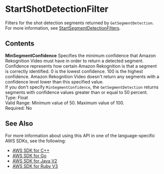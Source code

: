 # StartShotDetectionFilter<a name="API_StartShotDetectionFilter"></a>

Filters for the shot detection segments returned by `GetSegmentDetection`\. For more information, see [StartSegmentDetectionFilters](API_StartSegmentDetectionFilters.md)\.

## Contents<a name="API_StartShotDetectionFilter_Contents"></a>

 **MinSegmentConfidence**   <a name="rekognition-Type-StartShotDetectionFilter-MinSegmentConfidence"></a>
Specifies the minimum confidence that Amazon Rekognition Video must have in order to return a detected segment\. Confidence represents how certain Amazon Rekognition is that a segment is correctly identified\. 0 is the lowest confidence\. 100 is the highest confidence\. Amazon Rekognition Video doesn't return any segments with a confidence level lower than this specified value\.  
If you don't specify `MinSegmentConfidence`, the `GetSegmentDetection` returns segments with confidence values greater than or equal to 50 percent\.  
Type: Float  
Valid Range: Minimum value of 50\. Maximum value of 100\.  
Required: No

## See Also<a name="API_StartShotDetectionFilter_SeeAlso"></a>

For more information about using this API in one of the language\-specific AWS SDKs, see the following:
+  [AWS SDK for C\+\+](https://docs.aws.amazon.com/goto/SdkForCpp/rekognition-2016-06-27/StartShotDetectionFilter) 
+  [AWS SDK for Go](https://docs.aws.amazon.com/goto/SdkForGoV1/rekognition-2016-06-27/StartShotDetectionFilter) 
+  [AWS SDK for Java V2](https://docs.aws.amazon.com/goto/SdkForJavaV2/rekognition-2016-06-27/StartShotDetectionFilter) 
+  [AWS SDK for Ruby V3](https://docs.aws.amazon.com/goto/SdkForRubyV3/rekognition-2016-06-27/StartShotDetectionFilter) 